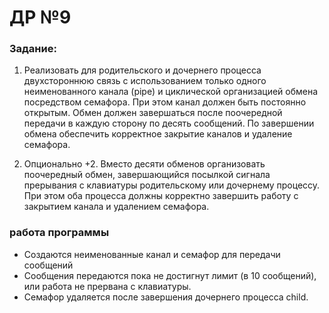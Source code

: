 # ДР №9
### Задание:
1. Реализовать для родительского и дочернего процесса двухстороннюю связь с использованием только одного неименованного канала (pipe) и циклической организацией обмена посредством семафора. При этом канал должен быть постоянно открытым. Обмен должен завершаться после поочередной передачи в каждую сторону по десять сообщений. По завершении обмена обеспечить корректное закрытие каналов и удаление семафора.

2. Опционально +2. Вместо десяти обменов организовать поочередный обмен, завершающийся посылкой сигнала прерывания с клавиатуры родительскому или дочернему процессу. При этом оба процесса должны корректно завершить работу с закрытием канала и удалением семафора.
### работа программы
* Создаются неименованные канал и семафор для передачи сообщений
* Сообщения передаются пока не достигнут лимит (в 10 сообщений), или работа не прервана с клавиатуры.
* Семафор удаляется после завершения дочернего процесса child.
